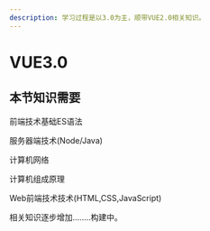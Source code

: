 ```yaml
---
description: 学习过程是以3.0为主，顺带VUE2.0相关知识。
---
```


# VUE3.0

## 本节知识需要

前端技术基础ES语法

服务器端技术(Node/Java)

计算机网络

计算机组成原理

Web前端技术技术(HTML,CSS,JavaScript)

相关知识逐步增加........构建中。

